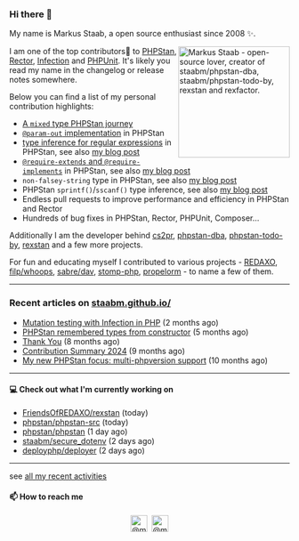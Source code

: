 ### Hi there 👋



My name is Markus Staab, a open source enthusiast since 2008 ✨.

<img width="200" alt="Markus Staab - open-source lover, creator of staabm/phpstan-dba, staabm/phpstan-todo-by, rexstan and rexfactor." style="float: right;" src="https://user-images.githubusercontent.com/120441/230766751-c3d8e9ca-0c05-4c2f-b920-ef0e39930e4b.png">

I am one of the top contributors💫 to [PHPStan](https://github.com/phpstan/phpstan-src/pulls?q=is%3Amerged+author%3Astaabm), [Rector](https://github.com/rectorphp/rector-src/pulls?q=is%3Apr+sort%3Aupdated-desc+author%3Astaabm+is%3Amerged), [Infection](https://github.com/infection/infection/pulls?q=sort%3Aupdated-desc+is%3Apr+is%3Amerged) and [PHPUnit](https://github.com/sebastianbergmann/phpunit/pulls?q=is%3Apr+sort%3Aupdated-desc+author%3Astaabm+is%3Amerged). It's likely you read my name in the changelog or release notes somewhere.

Below you can find a list of my personal contribution highlights:
- [A `mixed` type PHPStan journey](https://staabm.github.io/2024/11/26/phpstan-mixed-types.html)
- [`@param-out` implementation](https://phpstan.org/blog/phpstan-1-9-0-with-phpdoc-asserts-list-type#parameter-type-assigned-by-reference) in PHPStan
- [type inference for regular expressions](https://phpstan.org/blog/phpstan-1-12-road-to-phpstan-2-0#general-availability-of-precise-type-inference-for-regular-expressions) in PHPStan, see also [my blog post](https://staabm.github.io/2024/07/05/array-shapes-for-preg-match-matches.html)
- [`@require-extends` and `@require-implements`](https://phpstan.org/writing-php-code/phpdocs-basics#enforcing-class-inheritance-for-interfaces-and-traits) in PHPStan, see also [my blog post](https://staabm.github.io/2024/01/15/phpstan-require-extends-implements.html)
- `non-falsey-string` type in PHPStan, see also [my blog post](https://staabm.github.io/2022/08/11/phpstan-non-falsy-string.html)
- PHPStan `sprintf()`/`sscanf()` type inference, see also [my blog post](https://staabm.github.io/2022/06/23/phpstan-sprintf-sscanf-inference.html)
- Endless pull requests to improve performance and efficiency in PHPStan and Rector
- Hundreds of bug fixes in PHPStan, Rector, PHPUnit, Composer… 

Additionally I am the developer behind [cs2pr](https://staabm.github.io/2022/04/03/annotate-pull-request-from-checkstyle.html), [phpstan-dba](https://staabm.github.io/2022/05/01/phpstan-dba.html), [phpstan-todo-by](https://staabm.github.io/2023/12/17/phpstan-todo-by-published.html), [rexstan](https://staabm.github.io/2022/06/18/rexstan-REDAXO-AddOn.html) and a few more projects.

For fun and educating myself I contributed to various projects - [REDAXO](https://redaxo.org/), [filp/whoops](https://github.com/filp/whoops), [sabre/dav](https://github.com/sabre-io/dav), [stomp-php](https://github.com/stomp-php/stomp-php), [propelorm](https://github.com/propelorm) - to name a few of them.

---

### Recent articles on [staabm.github.io/](https://staabm.github.io/)

- [Mutation testing with Infection in PHP](https://staabm.github.io/2025/08/01/infection-php-mutation-testing.html) (2 months ago)
- [PHPStan remembered types from constructor](https://staabm.github.io/2025/04/15/phpstan-remember-constructor-types.html) (5 months ago)
- [Thank You](https://staabm.github.io/2025/01/24/thank-you.html) (8 months ago)
- [Contribution Summary 2024](https://staabm.github.io/2024/12/11/contribution-summary-2024.html) (9 months ago)
- [My new PHPStan focus: multi-phpversion support](https://staabm.github.io/2024/11/28/phpstan-php-version-in-scope.html) (10 months ago)

---

#### 💻 Check out what I'm currently working on

- [FriendsOfREDAXO/rexstan](https://github.com/FriendsOfREDAXO/rexstan) (today)
- [phpstan/phpstan-src](https://github.com/phpstan/phpstan-src) (today)
- [phpstan/phpstan](https://github.com/phpstan/phpstan) (1 day ago)
- [staabm/secure_dotenv](https://github.com/staabm/secure_dotenv) (2 days ago)
- [deployphp/deployer](https://github.com/deployphp/deployer) (2 days ago)

---


see [all my recent activities](https://staabm.github.io/recent-work.html)


#### 📫 How to reach me

<p align="center">
  <a href="https://phpc.social/@markusstaab" target="blank"><img align="center" src="https://cdn.jsdelivr.net/npm/simple-icons@3.0.1/icons/mastodon.svg" alt="@markusstaab at mastodon" height="30" width="30" /></a>&nbsp;
  <a href="https://twitter.com/@markusstaab" target="blank"><img align="center" src="https://cdn.jsdelivr.net/npm/simple-icons@3.0.1/icons/twitter.svg" alt="@markusstaab at twitter" height="30" width="30" /></a>
</p>
